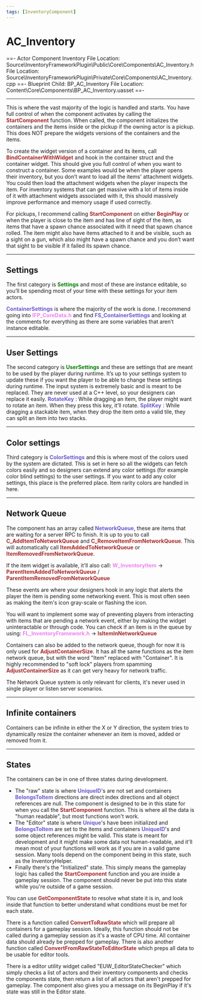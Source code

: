 ```yaml
---
tags: [InventoryComponent]
---
```

# AC_Inventory
==- Actor Component Inventory
File Location: Source\InventoryFrameworkPlugin\Public\Core\Components\AC_Inventory.h
File Location: Source\InventoryFrameworkPlugin\Private\Core\Components\AC_Inventory.cpp
==- Blueprint Child: BP_AC_Inventory
File Location: Content\Core\Components\BP_AC_Inventory.uasset
==-

---

This is where the vast majority of the logic is handled and starts. You have full control of when the component activates by calling the <span style="color:brown">**StartComponent**</span> function. When called, the component initializes the containers and the items inside or the pickup if the owning actor is a pickup. This does NOT prepare the widgets versions of the containers and the items.

To create the widget version of a container and its items, call <span style="color:brown">**BindContainerWithWidget**</span> and hook in the container struct and the container widget. This should give you full control of when you want to construct a container.
Some examples would be when the player opens their inventory, but you don’t want to load all the items' attachment widgets. You could then load the attachment widgets when the player inspects the item. For inventory systems that can get massive with a lot of items inside of it with attachment widgets associated with it, this should massively improve performance and memory usage if used correctly.

For pickups, I recommend calling <span style="color:brown">**StartComponent**</span> on either <span style="color:brown">**BeginPlay**</span> or when the player is close to the item and has line of sight of the item, as items that have a spawn chance associated with it need that spawn chance rolled.
The item might also have items attached to it and be visible, such as a sight on a gun, which also might have a spawn chance and you don’t want that sight to be visible if it failed its spawn chance.

---
## Settings
The first category is <span style="color:green">**Settings**</span> and most of these are instance editable, so you’ll be spending most of your time with these settings for your item actors.

<span style="color:slateblue">**ContainerSettings**</span> is where the majority of the work is done. I recommend going into <span style="color:violet">**IFP_CoreData.h**</span> and find <span style="color:slateblue">**FS_ContainerSettings**</span>  and looking at the comments for everything as there are some variables that aren’t instance editable.

---
## User Settings
The second category is <span style="color:green">**UserSettings**</span> and these are settings that are meant to be used by the player during runtime. It’s up to your settings system to update these if you want the player to be able to change these settings during runtime.
The input system is extremely basic and is meant to be replaced. They are never used at a C++ level, so your designers can replace it easily.
<span style="color:slateblue">**RotateKey**</span> : While dragging an item, the player might want to rotate an item. When they press this key, it’ll rotate.
<span style="color:slateblue">**SplitKey**</span> : While dragging a stackable item, when they drop the item onto a valid tile, they can split an item into two stacks.

---
## Color settings
Third category is <span style="color:Slateblue">**ColorSettings**</span>  and this is where most of the colors used by the system are dictated. This is set in here so all the widgets can fetch colors easily and so designers can extend any color settings (for example color blind settings) to the user settings. If you want to add any color settings, this place is the preferred place. Item rarity colors are handled in here.

---
## Network Queue
The component has an array called <span style="color:Slateblue">**NetworkQueue**</span>, these are items that are waiting for a server RPC to finish. It is up to you to call <span style="color:brown">**C_AddItemToNetworkQueue**</span> and <span style="color:brown">**C_RemoveItemFromNetworkQueue**</span>. This will automatically call <span style="color:brown">**ItemAddedToNetworkQueue**</span> or <span style="color:brown">**ItemRemovedFromNetworkQueue**</span>.

If the item widget is available, it'll also call: 
<span style="color:violet">**W_InventoryItem**</span> -> <span style="color:brown">**ParentItemAddedToNetworkQueue**</span> / <span style="color:brown">**ParentItemRemovedFromNetworkQueue**</span>

These events are where your designers hook in any logic that alerts the player the item is pending some networking event. This is most often seen as making the item's icon gray-scale or flashing the icon.

You will want to implement some way of preventing players from interacting with items that are pending a network event, either by making the widget uninteractable or through code. You can check if an item is in the queue by using:
<span style="color:violet">**FL_InventoryFramework.h**</span> -> <span style="color:brown">**IsItemInNetworkQueue**</span>

Containers can also be added to the network queue, though for now it is only used for <span style="color:brown">**AdjustContainerSize**</span>. It has all the same functions as the item network queue, but with the word "Item" replaced with "Container".
It is highly recommended to "soft lock" players from spamming <span style="color:brown">**AdjustContainerSize**</span> as it can get very heavy for network traffic.

The Network Queue system is only relevant for clients, it's never used in single player or listen server scenarios.

---
## Infinite containers
Containers can be infinite in either the X or Y direction, the system tries to dynamically resize the container whenever an item is moved, added or removed from it.

---
## States
The containers can be in one of three states during development.
- The "raw" state is where <span style="color:slateblue">**UniqueID**</span>'s are not set and containers <span style="color:slateblue">**BelongsToItem**</span> directions are direct index directions and all object references are null. The  component is designed to be in this state for when you call the <span style="color:brown">**StartComponent**</span> function. This is where all the data is "human readable", but most functions won't work.
- The "Editor" state is where <span style="color:slateblue">**Unique**</span>'s have been initialized and <span style="color:slateblue">**BelongsToItem**</span> are set to the items and containers <span style="color:slateblue">**UniqueID**</span>'s and some object references might be valid. This state is meant for development and it might make some data not human-readable, and it'll mean most of your functions will work as if you are in a valid game session. Many tools depend on the component being in this state, such as the  InventoryHelper.
- Finally there's the "Initialized" state. This simply means the gameplay logic has called the <span style="color:brown">**StartComponent**</span> function and you are inside a gameplay session. The component should never be put into this state while you're outside of a game session.

You can use <span style="color:brown">**GetComponentState**</span> to resolve what state it is in, and look inside that function to better understand what conditions must be met for each state.

There is a function called <span style="color:brown">**ConvertToRawState**</span> which will prepare all containers for a gameplay session. Ideally, this function should not be called during a gameplay session as it's a waste of CPU time. All container data should already be prepped for gameplay.
There is also another function called <span style="color:brown">**ConvertFromRawStateToEditorState**</span> which preps all data to be usable for editor tools.

There is a editor utility widget called "EUW_EditorStateChecker" which simply checks a list of actors and their inventory components and checks the components state, then return a list of all actors that aren't prepped for gameplay. The component also gives you a message on its BeginPlay if it's state was still in the Editor state.